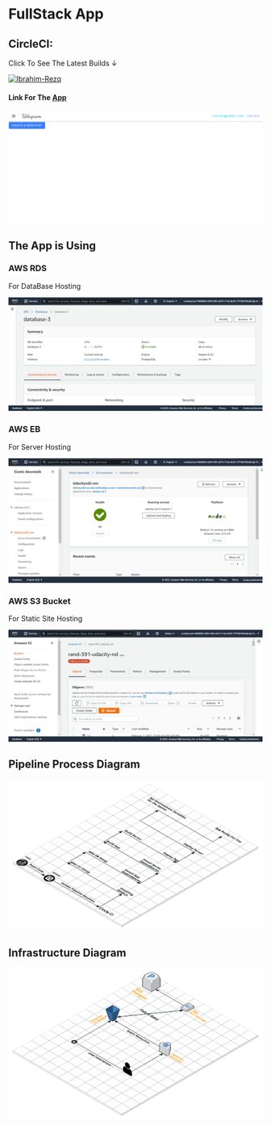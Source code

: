 # FullStack App

## CircleCI:

Click To See The Latest Builds ↓

[![Ibrahim-Rezq](https://circleci.com/gh/Ibrahim-Rezq/udagram-full-stack.svg?style=svg)](https://app.circleci.com/pipelines/github/Ibrahim-Rezq/udagram-full-stack?branch=main&filter=all)

#### Link For The [App](http://rand-391-udacity-nd.s3-website-us-east-1.amazonaws.com)

![Photo](https://github.com/Ibrahim-Rezq/udagram-full-stack/blob/main/Documentation/Screenshots/Website.png)

## The App is Using

### AWS RDS

For DataBase Hosting

![Photo](https://github.com/Ibrahim-Rezq/udagram-full-stack/blob/main/Documentation/Screenshots/RDS.png)

### AWS EB

For Server Hosting

![Photo](https://github.com/Ibrahim-Rezq/udagram-full-stack/blob/main/Documentation/Screenshots/EB_ENV.png)

### AWS S3 Bucket

For Static Site Hosting

![Photo](https://github.com/Ibrahim-Rezq/udagram-full-stack/blob/main/Documentation/Screenshots/S3_bucket.png)

## Pipeline Process Diagram

![Photo](https://github.com/Ibrahim-Rezq/udagram-full-stack/blob/main/Documentation/Screenshots/Pipeline_Diagram.png)

## Infrastructure Diagram

![Photo](https://github.com/Ibrahim-Rezq/udagram-full-stack/blob/main/Documentation/Screenshots/Udagram_Diagram.png)
